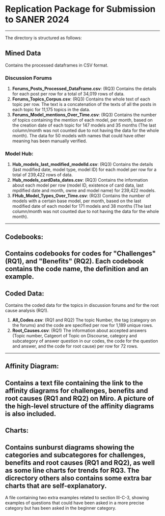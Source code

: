 # Replication Package for Submission to SANER 2024
---
The directory is structured as follows:
## Mined Data
Contains the processed dataframes in CSV format.
### Discussion Forums
1. **Forums_Posts_Processed_DataFrame.csv**: (RQ3) Contains the details for each post per row for a total of 34,019 rows of data.
2. **Forums_Topics_Corpus.csv**:			 (RQ3) Contains the whole text of each topic per row. The text is a concatenation of the texts of all the posts in each topic for 11,175 topics in the data.
3. **Forums_Model_mentions_Over_Time.csv**:  (RQ3) Contains the number of topics containing the mention of each model, per month, based on the creation date of each topic for 147 models and 35 months (The last column/month was not counted due to not having the data for the whole month). The data for 50 models with names that could have other meaning has been manually verified.

### Model Hub:
1. **Hub_models_last_modified_modelId.csv**: (RQ3) Contains the details (last modified date, model type, model ID) for each model per row for a total of 239,422 rows of data.
2. **Hub_models_cardData_dates.csv**:		 (RQ3) Contains the information about each model per row (model ID, existence of card data, last mpdified date and month, owne and model name) for 239,422 models.
3. **FHub_Model_Types_Over_Time.csv**:  (RQ3) Contains the number of models with a certain base model, per month, based on the last modified date of each model for 171 models and 38 months (The last column/month was not counted due to not having the data for the whole month).

---
## Codebooks:
Contains codebooks for codes for "Challenges" (RQ1), and "Benefits" (RQ2). Each codebook contains the code name, the definition and an example.
---
## Coded Data:
Contains the coded data for the topics in discussion forums  and for the root cause analysis (RQ1). 
1. **All_Codes.csv**: (RQ1 and RQ2) The topic Number, the tag (category on the forums) and the code are specified per row for 1,189 unique rows.
2. **Root_Causes.csv**: (RQ1) The information about accepted answers (Topic number, Catgeort of Topic on Discourse, category and subcategory of answer question in our codes, the code for the question and answer, and the code for root cause) per row for 72 rows.
---
## Affinity Diagram:
Contains a text file containing the link to the affinity diagrams for challenges, benefits and root causes (RQ1 and RQ2) on Miro. A picture of the high-level structure of the affinity diagrams is also included.
---
## Charts:
Contains sunburst diagrams showing the categories and subcategores for challenges, benefits and root causes (RQ1 and RQ2), as well as some line charts for trends for RQ3. The dicrectory others also contains some extra bar charts that are self-explanatory.
---
A file containing two extra examples related to section III-C-3, showing examples of questions that could have been asked in a more precise category but has been asked in the beginner category.
